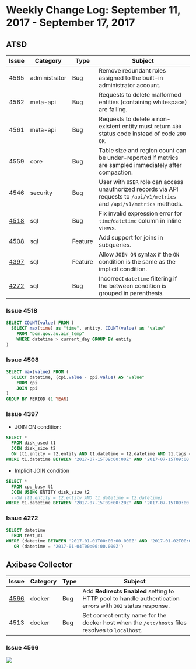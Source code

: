 # Weekly Change Log: September 11, 2017 - September 17, 2017

## ATSD

| Issue| Category    | Type    | Subject              |
|------|-------------|---------|----------------------|
| 4565 | administrator | Bug | Remove redundant roles assigned to the built-in administrator account.  |
| 4562 | meta-api | Bug | Requests to delete malformed entities (containing whitespace) are failing.  |
| 4561 | meta-api | Bug | Requests to delete a non-existent entity must return `400` status code instead of code `200 OK`.  |
| 4559 | core | Bug | Table size and region count can be under-reported if metrics are sampled immediately after compaction.  |
| 4546 | security | Bug | User with `USER` role can access unauthorized records via API requests to `/api/v1/metrics` and `/api/v1/metrics` methods. |
| [4518](#issue-4518) | sql | Bug | Fix invalid expression error for `time`/`datetime` column in inline views. |
| [4508](#issue-4508) | sql | Feature | Add support for joins in subqueries. |
| [4397](#issue-4397) | sql | Feature | Allow `JOIN ON` syntax if the `ON` condition is the same as the implicit condition. |
| [4272](#issue-4272) | sql | Bug | Incorrect `datetime` filtering if the between condition is grouped in parenthesis. |

### Issue 4518

```sql
SELECT COUNT(value) FROM (
  SELECT max(time) as "time", entity, COUNT(value) as "value"
    FROM "bom.gov.au.air_temp"
    WHERE datetime > current_day GROUP BY entity
)
```

### Issue 4508

```sql
SELECT max(value) FROM (
  SELECT datetime, (cpi.value - ppi.value) AS "value"
    FROM cpi
    JOIN ppi
)
GROUP BY PERIOD (1 YEAR)
```

### Issue 4397

* JOIN ON condition:

```sql
SELECT *
  FROM disk_used t1
  JOIN disk_size t2
  ON (t1.entity = t2.entity AND t1.datetime = t2.datetime AND t1.tags = t2.tags)
WHERE t1.datetime BETWEEN '2017-07-15T09:00:00Z' AND '2017-07-15T09:00:05Z'
```

* Implicit JOIN condition

```sql
SELECT *
  FROM cpu_busy t1
  JOIN USING ENTITY disk_size t2
  --ON (t1.entity = t2.entity AND t1.datetime = t2.datetime)
WHERE t1.datetime BETWEEN '2017-07-15T09:00:20Z' AND '2017-07-15T09:00:30Z'
```

### Issue 4272

```sql
SELECT datetime
  FROM test_m1
WHERE (datetime BETWEEN '2017-01-01T00:00:00.000Z' AND '2017-01-02T00:00:00.000Z')
   OR (datetime = '2017-01-04T00:00:00.000Z')
```

## Axibase Collector

| Issue| Category    | Type    | Subject              |
|------|-------------|---------|----------------------|
| [4566](#issue-4566)  | docker | Bug | Add **Redirects Enabled** setting to HTTP pool to handle authentication errors with `302` status response. |
| 4513 | docker | Bug | Set correct entity name for the docker host when the `/etc/hosts` files resolves to `localhost`. |

### Issue 4566

![](./Images/issue4566.png)
